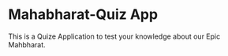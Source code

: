 # Mahabharat-Quiz App
 This is a Quize Application to test your knowledge about our Epic Mahbharat.
